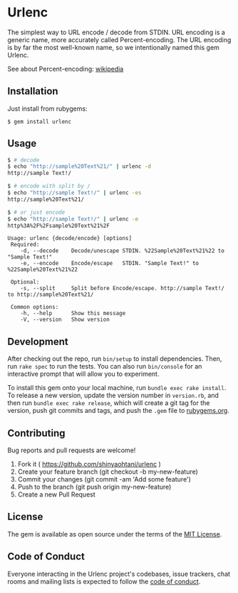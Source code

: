 # Urlenc

The simplest way to URL encode / decode from STDIN. URL encoding is a generic name, more accurately called Percent-encoding. The URL encoding is by far the most well-known name, so we intentionally named this gem Urlenc.

See about Percent-encoding: [wikipedia](https://en.wikipedia.org/wiki/Percent-encoding)

## Installation

Just install from rubygems:

    $ gem install urlenc

## Usage

```bash
$ # decode
$ echo "http://sample%20Text%21/" | urlenc -d
http://sample Text!/

$ # encode with split by /
$ echo "http://sample Text!/" | urlenc -es
http://sample%20Text%21/

$ # or just encode
$ echo "http://sample Text!/" | urlenc -e
http%3A%2F%2Fsample%20Text%21%2F
```

```
Usage: urlenc {decode/encode} [options]
 Required:
    -d, --decode    Decode/unescape STDIN. %22Sample%20Text%21%22 to "Sample Text!"
    -e, --encode    Encode/escape   STDIN. "Sample Text!" to %22Sample%20Text%21%22

 Optional:
    -s, --split     Split before Encode/escape. http://sample Text!/ to http://sample%20Text%21/

 Common options:
    -h, --help      Show this message
    -V, --version   Show version
```

## Development

After checking out the repo, run `bin/setup` to install dependencies. Then, run `rake spec` to run the tests. You can also run `bin/console` for an interactive prompt that will allow you to experiment.

To install this gem onto your local machine, run `bundle exec rake install`. To release a new version, update the version number in `version.rb`, and then run `bundle exec rake release`, which will create a git tag for the version, push git commits and tags, and push the `.gem` file to [rubygems.org](https://rubygems.org).

## Contributing

Bug reports and pull requests are welcome!
1. Fork it ( https://github.com/shinyaohtani/urlenc )
1. Create your feature branch (git checkout -b my-new-feature)
1. Commit your changes (git commit -am 'Add some feature')
1. Push to the branch (git push origin my-new-feature)
1. Create a new Pull Request


## License

The gem is available as open source under the terms of the [MIT License](https://opensource.org/licenses/MIT).

## Code of Conduct

Everyone interacting in the Urlenc project's codebases, issue trackers, chat rooms and mailing lists is expected to follow the [code of conduct](https://github.com/[USERNAME]/urlenc/blob/master/CODE_OF_CONDUCT.md).
